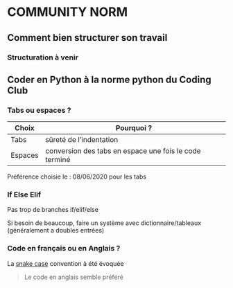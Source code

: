 # COMMUNITY NORM

## Comment bien structurer son travail

### Structuration à venir

## Coder en Python à la norme python du Coding Club

### Tabs ou espaces ?

|Choix | Pourquoi ?|
|----|-----|
|Tabs | sûreté de l’indentation |
|Espaces | conversion des tabs en espace une fois le code terminé |

Préférence choisie le : 08/06/2020 pour les tabs

### If Else Elif

Pas trop de branches if/elif/else

Si besoin de beaucoup, faire un système avec dictionnaire/tableaux (généralement a doubles entrées)

### Code en français ou en Anglais ?

La [snake case](https://en.wikipedia.org/wiki/Snake_case) convention à été évoquée

> Le code en anglais semble préféré
